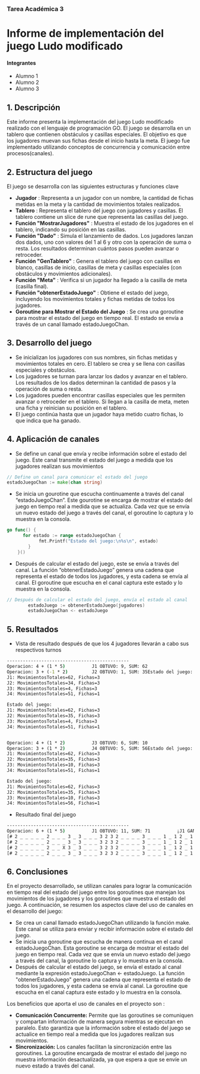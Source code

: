 ### Tarea Académica 3

# Informe de implementación del juego Ludo modificado
#### Integrantes
- Alumno 1
- Alumno 2
- Alumno 3

## 1. Descripción
Este informe presenta la implementación del juego Ludo modificado realizado con el lenguaje de programación GO. El juego se desarrolla en un tablero que contienen obstáculos y casillas especiales. El objetivo es que los jugadores muevan sus fichas desde el inicio hasta la meta. El juego fue implementado utilizando conceptos de concurrencia y comunicación entre procesos(canales). 

## 2. Estructura del juego 
El juego se desarrolla con las siguientes estructuras y funciones clave
- **Jugador** : Representa a un jugador con un nombre, la cantidad de fichas metidas en la meta y la cantidad de movimientos totales realizados.
- **Tablero** : Representa el tablero del juego con jugadores y casillas. El tablero contiene un slice de rune que representa las casillas del juego.
- **Función "MostrarJugadores"** : Muestra el estado de los jugadores en el tablero, indicando su posición en las casillas.
- **Función "Dado"** : Simula el lanzamiento de dados. Los jugadores lanzan dos dados, uno con valores del 1 al 6 y otro con la operación de suma o resta. Los resultados determinan cuántos pasos pueden avanzar o retroceder.
- **Función "GenTablero"** : Genera el tablero del juego con casillas en blanco, casillas de inicio, casillas de meta y casillas especiales (con obstáculos y movimientos adicionales).
- **Función "Meta"** : Verifica si un jugador ha llegado a la casilla de meta (casilla final).
- **Función "obtenerEstadoJuego"** : Obtiene el estado del juego, incluyendo los movimientos totales y fichas metidas de todos los jugadores.
- **Goroutine para Mostrar el Estado del Juego** : Se crea una goroutine para mostrar el estado del juego en tiempo real. El estado se envía a través de un canal llamado estadoJuegoChan.
  
## 3. Desarrollo del juego
- Se inicializan los jugadores con sus nombres, sin fichas metidas y movimientos totales en cero. El tablero se crea y se llena con casillas especiales y obstáculos.
- Los jugadores se turnan para lanzar los dados y avanzar en el tablero. Los resultados de los dados determinan la cantidad de pasos y la operación de suma o resta.
- Los jugadores pueden encontrar casillas especiales que les permiten avanzar o retroceder en el tablero. Si llegan a la casilla de meta, meten una ficha y reinician su posición en el tablero.
- El juego continúa hasta que un jugador haya metido cuatro fichas, lo que indica que ha ganado.

## 4. Aplicación de canales
- Se define un canal que envía y recibe información sobre el estado del juego. Este canal transmite el estado del juego a medida que los jugadores realizan sus movimientos
```go
// Define un canal para comunicar el estado del juego
estadoJuegoChan := make(chan string)
```

- Se inicia un gourotine que escucha continuamente a través del canal “estadoJuegoChan”. Este gourotine se encarga de mostrar el estado del juego en tiempo real a medida que se actualiza. Cada vez que se envía un nuevo estado del juego a través del canal, el goroutine lo captura y lo muestra en la consola.
```go
go func() {
      for estado := range estadoJuegoChan {
            fmt.Printf("Estado del juego:\n%s\n", estado)
        }
    }()
```

- Después de calcular el estado del juego, este se envía a través del canal. La función “obtenerEstadoJuego” genera una cadena que representa el estado de todos los jugadores, y esta cadena se envía al canal. El goroutine que escucha en el canal captura este estado y lo muestra en la consola.
```go
// Después de calcular el estado del juego, envía el estado al canal
        estadoJuego := obtenerEstadoJuego(jugadores)
        estadoJuegoChan <- estadoJuego
```

## 5. Resultados
- Vista de resultado después de que los 4 jugadores llevarán a cabo sus respectivos turnos
```cmd
----------------------------------------------
Operacion: 4 + (1 * 5)          J1 OBTUVO: 9, SUM: 62
Operacion: 3 + (-1 * 2)         J2 OBTUVO: 1, SUM: 35Estado del juego:
J1: MovimientosTotales=62, Fichas=3
J2: MovimientosTotales=34, Fichas=3
J3: MovimientosTotales=4, Fichas=3
J4: MovimientosTotales=51, Fichas=1

Estado del juego:
J1: MovimientosTotales=62, Fichas=3
J2: MovimientosTotales=35, Fichas=3
J3: MovimientosTotales=4, Fichas=3
J4: MovimientosTotales=51, Fichas=1


Operacion: 4 + (1 * 2)          J3 OBTUVO: 6, SUM: 10
Operacion: 3 + (1 * 2)          J4 OBTUVO: 5, SUM: 56Estado del juego:
J1: MovimientosTotales=62, Fichas=3
J2: MovimientosTotales=35, Fichas=3
J3: MovimientosTotales=10, Fichas=3
J4: MovimientosTotales=51, Fichas=1

Estado del juego:
J1: MovimientosTotales=62, Fichas=3
J2: MovimientosTotales=35, Fichas=3
J3: MovimientosTotales=10, Fichas=3
J4: MovimientosTotales=56, Fichas=1
```
- Resultado final del juego
```cmd
----------------------------------------------
Operacion: 6 + (1 * 5)          J1 OBTUVO: 11, SUM: 71          ¡J1 GANO!, cantidad de fichas metidas: 4
[# 2 _ _ _ _ _ 2 _ _ _ 3 _ 3 _ _ _ 3 2 3 2 _ _ _ _ 3 _ _ _ 1 _ 1 2 _ 1 _ _ 3 _ _ _ _ _ _ _ 3 _ _ _ _ 1 _ 2 _ _ _ _ 2 1 3 _ _ _ _ _ 1 2 2 2 _ _ X]
[# 2 _ _ _ _ _ 2 _ _ _ 3 _ 3 _ _ _ 3 2 3 2 _ _ _ _ 3 _ _ _ 1 _ 1 2 _ 1 X _ 3 _ _ _ _ _ _ _ 3 _ _ _ _ 1 _ 2 _ _ _ _ 2 1 3 _ _ _ _ _ 1 2 2 2 _ _ #]
[# 2 _ _ _ _ _ 2 _ _ X 3 _ 3 _ _ _ 3 2 3 2 _ _ _ _ 3 _ _ _ 1 _ 1 2 _ 1 _ _ 3 _ _ _ _ _ _ _ 3 _ _ _ _ 1 _ 2 _ _ _ _ 2 1 3 _ _ _ _ _ 1 2 2 2 _ _ #]
[# 2 _ _ _ _ _ 2 _ _ _ 3 _ 3 _ _ _ 3 2 3 2 _ _ _ _ 3 _ _ _ 1 _ 1 2 _ 1 _ _ 3 _ _ _ _ _ _ _ 3 _ _ _ _ 1 _ 2 _ _ _ X 2 1 3 _ _ _ _ _ 1 2 2 2 _ _ #]
```

## 6. Conclusiones
En el proyecto desarrollado, se utilizan canales para lograr la comunicación en tiempo real del estado del juego entre los goroutines que manejan los movimientos de los jugadores y los goroutines que muestra el estado del juego. A continuación, se resumen los aspectos clave del uso de canales en el desarrollo del juego:
- Se crea un canal llamado estadoJuegoChan utilizando la función make. Este canal se utiliza para enviar y recibir información sobre el estado del juego.
- Se inicia una goroutine que escucha de manera continua en el canal estadoJuegoChan. Esta goroutine se encarga de mostrar el estado del juego en tiempo real. Cada vez que se envía un nuevo estado del juego a través del canal, la goroutine lo captura y lo muestra en la consola.
- Después de calcular el estado del juego, se envía el estado al canal mediante la expresión estadoJuegoChan <- estadoJuego. La función "obtenerEstadoJuego" genera una cadena que representa el estado de todos los jugadores, y esta cadena se envía al canal. La goroutine que escucha en el canal captura este estado y lo muestra en la consola.

Los beneficios que aporta el uso de canales en el proyecto son : 
- **Comunicación Concurrente:** Permite que las goroutines se comuniquen y compartan información de manera segura mientras se ejecutan en paralelo. Esto garantiza que la información sobre el estado del juego se actualice en tiempo real a medida que los jugadores realizan sus movimientos.
- **Sincronización:** Los canales facilitan la sincronización entre las goroutines. La goroutine encargada de mostrar el estado del juego no muestra información desactualizada, ya que espera a que se envíe un nuevo estado a través del canal.





